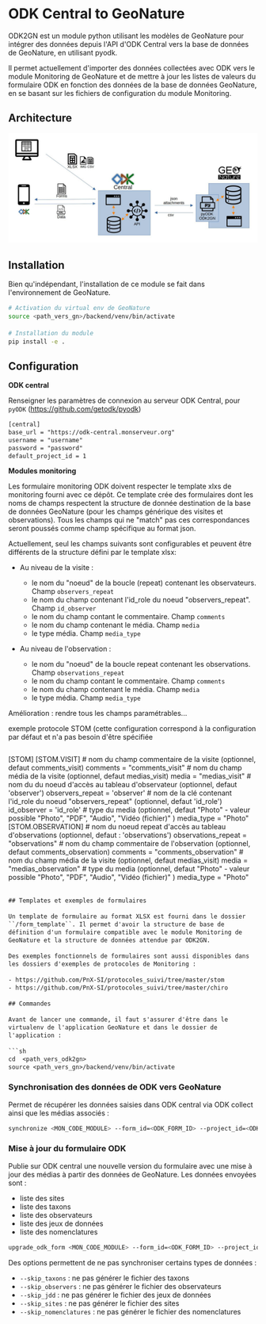 # ODK Central to GeoNature

ODK2GN est un module python utilisant les modèles de GeoNature pour intégrer des données depuis l'API d'ODK Central vers la base de données de GeoNature, en utilisant pyodk.

Il permet actuellement d'importer des données collectées avec ODK vers le module Monitoring de GeoNature et de mettre à jour les listes de valeurs du formulaire ODK en fonction des données de la base de données GeoNature, en se basant sur les fichiers de configuration du module Monitoring.

## Architecture

![Architecture](docs/img/archi_global.jpeg)

## Installation

Bien qu'indépendant, l'installation de ce module se fait dans l'environnement de GeoNature.

```sh
# Activation du virtual env de GeoNature
source <path_vers_gn>/backend/venv/bin/activate

# Installation du module
pip install -e .
```

## Configuration

**ODK central**

Renseigner les paramètres de connexion au serveur ODK Central, pour `pyODK` (https://github.com/getodk/pyodk)

```
[central]
base_url = "https://odk-central.monserveur.org"
username = "username"
password = "password"
default_project_id = 1
```

**Modules monitoring**

Les formulaire monitoring ODK doivent respecter le template xlxs de monitoring fourni avec ce dépôt. Ce template crée des formulaires dont les noms de champs respectent la structure de donnée destination de la base de données GeoNature (pour les champs générique des visites et observations). Tous les champs qui ne "match" pas ces correspondances seront poussés comme champ spécifique au format json.

Actuellement, seul les champs suivants sont configurables et peuvent être différents de la structure défini par le template xlsx:

- Au niveau de la visite :

  - le nom du "noeud" de la boucle (repeat) contenant les observateurs. Champ `observers_repeat`
  - le nom du champ contenant l'id_role du noeud "observers_repeat". Champ `id_observer`
  - le nom du champ contant le commentaire. Champ `comments`
  - le nom du champ contenant le média. Champ `media`
  - le type média. Champ `media_type`

- Au niveau de l'observation :
  - le nom du "noeud" de la boucle repeat contenant les observations. Champ `observations_repeat`
  - le nom du champ contant le commentaire. Champ `comments`
  - le nom du champ contenant le média. Champ `media`
  - le type média. Champ `media_type`

Amélioration : rendre tous les champs paramétrables...

exemple protocole STOM (cette configuration correspond à la configuration par défaut et n'a pas besoin d'être spécifiée

```

```

[STOM]
[STOM.VISIT] # nom du champ commentaire de la visite (optionnel, defaut comments_visit)
comments = "comments_visit" # nom du champ média de la visite (optionnel, defaut medias_visit)
media = "medias_visit" # nom du du noeud d'accès au tableau d'observateur (optionnel, defaut 'observer')
observers_repeat = 'observer' # nom de la clé contenant l'id_role du noeud "observers_repeat" (optionnel, defaut 'id_role')
id_observer = 'id_role' # type du media (optionnel, defaut "Photo" - valeur possible "Photo", "PDF", "Audio", "Vidéo (fichier)" )
media_type = "Photo"
[STOM.OBSERVATION] # nom du noeud repeat d'accès au tableau d'observations (optionnel, defaut : 'observations')
observations_repeat = "observations" # nom du champ commentaire de l'observation (optionnel, defaut comments_observation)
comments = "comments_observation" # nom du champ média de la visite (optionnel, defaut medias_visit)
media = "medias_observation" # type du media (optionnel, defaut "Photo" - valeur possible "Photo", "PDF", "Audio", "Vidéo (fichier)" )
media_type = "Photo"

````

## Templates et exemples de formulaires

Un template de formulaire au format XLSX est fourni dans le dossier ``/form_template``. Il permet d'avoir la structure de base de définition d'un formulaire compatible avec le module Monitoring de GeoNature et la structure de données attendue par ODK2GN.

Des exemples fonctionnels de formulaires sont aussi disponibles dans les dossiers d'exemples de protocoles de Monitoring :

- https://github.com/PnX-SI/protocoles_suivi/tree/master/stom
- https://github.com/PnX-SI/protocoles_suivi/tree/master/chiro

## Commandes

Avant de lancer une commande, il faut s'assurer d'être dans le virtualenv de l'application GeoNature et dans le dossier de l'application :

```sh
cd  <path_vers_odk2gn>
source <path_vers_gn>/backend/venv/bin/activate
````

### Synchronisation des données de ODK vers GeoNature

Permet de récupérer les données saisies dans ODK central via ODK collect ainsi que les médias associés :

```sh
synchronize <MON_CODE_MODULE> --form_id=<ODK_FORM_ID> --project_id=<ODK_PROJECT_ID>
```

### Mise à jour du formulaire ODK

Publie sur ODK central une nouvelle version du formulaire avec une mise à jour des médias à partir des données de GeoNature. Les données envoyées sont :

- liste des sites
- liste des taxons
- liste des observateurs
- liste des jeux de données
- liste des nomenclatures

```sh
upgrade_odk_form <MON_CODE_MODULE> --form_id=<ODK_FORM_ID> --project_id=<ODK_PROJECT_ID>
```

Des options permettent de ne pas synchroniser certains types de données :

- `--skip_taxons` : ne pas générer le fichier des taxons
- `--skip_observers` : ne pas générer le fichier des observateurs
- `--skip_jdd` : ne pas générer le fichier des jeux de données
- `--skip_sites` : ne pas générer le fichier des sites
- `--skip_nomenclatures` : ne pas générer le fichier des nomenclatures
